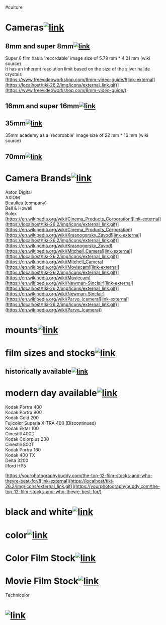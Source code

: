 #culture 
# Cameras[![link](https://localhost/tiki-26.2/img/icons/link.png)](https://localhost/tiki-26.2/tiki-index.php?page=film-cine-brain#Cameras)

## 8mm and super 8mm[![link](https://localhost/tiki-26.2/img/icons/link.png)](https://localhost/tiki-26.2/tiki-index.php?page=film-cine-brain#mm_and_super_8mm)

Super 8 film has a 'recordable' image size of 5.79 mm * 4.01 mm (wiki source)  
It has an inherent resolution limit based on the size of the silver halide crystals  
[https://www.freevideoworkshop.com/8mm-video-guide/![link-external](https://localhost/tiki-26.2/img/icons/external_link.gif)](https://www.freevideoworkshop.com/8mm-video-guide/)

## 16mm and super 16mm[![link](https://localhost/tiki-26.2/img/icons/link.png)](https://localhost/tiki-26.2/tiki-index.php?page=film-cine-brain#mm_and_super_16mm)

## 35mm[![link](https://localhost/tiki-26.2/img/icons/link.png)](https://localhost/tiki-26.2/tiki-index.php?page=film-cine-brain#mm)

35mm academy as a 'recordable' image size of 22 mm * 16 mm (wiki source)

## 70mm[![link](https://localhost/tiki-26.2/img/icons/link.png)](https://localhost/tiki-26.2/tiki-index.php?page=film-cine-brain#mm_2)

# Camera Brands[![link](https://localhost/tiki-26.2/img/icons/link.png)](https://localhost/tiki-26.2/tiki-index.php?page=film-cine-brain#Camera_Brands)

Aaton Digital  
AXIOM  
Beaulieu (company)  
Bell & Howell  
Bolex  
[https://en.wikipedia.org/wiki/Cinema_Products_Corporation![link-external](https://localhost/tiki-26.2/img/icons/external_link.gif)](https://en.wikipedia.org/wiki/Cinema_Products_Corporation)  
[https://en.wikipedia.org/wiki/Krasnogorsky_Zavod![link-external](https://localhost/tiki-26.2/img/icons/external_link.gif)](https://en.wikipedia.org/wiki/Krasnogorsky_Zavod)  
[https://en.wikipedia.org/wiki/Mitchell_Camera![link-external](https://localhost/tiki-26.2/img/icons/external_link.gif)](https://en.wikipedia.org/wiki/Mitchell_Camera)  
[https://en.wikipedia.org/wiki/Moviecam![link-external](https://localhost/tiki-26.2/img/icons/external_link.gif)](https://en.wikipedia.org/wiki/Moviecam)  
[https://en.wikipedia.org/wiki/Newman-Sinclair![link-external](https://localhost/tiki-26.2/img/icons/external_link.gif)](https://en.wikipedia.org/wiki/Newman-Sinclair)  
[https://en.wikipedia.org/wiki/Parvo_(camera![link-external](https://localhost/tiki-26.2/img/icons/external_link.gif)](https://en.wikipedia.org/wiki/Parvo_(camera))

# mounts[![link](https://localhost/tiki-26.2/img/icons/link.png)](https://localhost/tiki-26.2/tiki-index.php?page=film-cine-brain#mounts)

# film sizes and stocks[![link](https://localhost/tiki-26.2/img/icons/link.png)](https://localhost/tiki-26.2/tiki-index.php?page=film-cine-brain#film_sizes_and_stocks)

## historically available[![link](https://localhost/tiki-26.2/img/icons/link.png)](https://localhost/tiki-26.2/tiki-index.php?page=film-cine-brain#historically_available)

# modern day available[![link](https://localhost/tiki-26.2/img/icons/link.png)](https://localhost/tiki-26.2/tiki-index.php?page=film-cine-brain#modern_day_available)

Kodak Portra 400  
Kodak Portra 800  
Kodak Gold 200  
Fujicolor Superia X-TRA 400 (Discontinued)  
Kodak Ektar 100  
Cinestill 400D  
Kodak Colorplus 200  
Cinestill 800T  
Kodak Portra 160  
Kodak 400 TX  
Delta 3200  
Ilford HP5

[https://yourphotographybuddy.com/the-top-12-film-stocks-and-who-theyre-best-for/![link-external](https://localhost/tiki-26.2/img/icons/external_link.gif)](https://yourphotographybuddy.com/the-top-12-film-stocks-and-who-theyre-best-for/)

# black and white[![link](https://localhost/tiki-26.2/img/icons/link.png)](https://localhost/tiki-26.2/tiki-index.php?page=film-cine-brain#black_and_white)

# color[![link](https://localhost/tiki-26.2/img/icons/link.png)](https://localhost/tiki-26.2/tiki-index.php?page=film-cine-brain#color)

# Color Film Stock[![link](https://localhost/tiki-26.2/img/icons/link.png)](https://localhost/tiki-26.2/tiki-index.php?page=film-cine-brain#Color_Film_Stock)

# Movie Film Stock[![link](https://localhost/tiki-26.2/img/icons/link.png)](https://localhost/tiki-26.2/tiki-index.php?page=film-cine-brain#Movie_Film_Stock)

Technicolor

# [![link](https://localhost/tiki-26.2/img/icons/link.png)](https://localhost/tiki-26.2/tiki-index.php?page=film-cine-brain#ad41d8cd98f00b204e9800998ecf8427e)